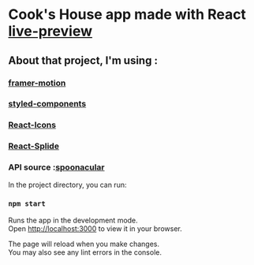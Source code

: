 # Cook's House app made with React [live-preview](http://cook-house.lovestoblog.com/)
## About that project, I'm using :
### [framer-motion](https://www.framer.com/motion/)
### [styled-components](https://styled-components.com/)
### [React-Icons](https://react-icons.github.io/react-icons/)
### [React-Splide](https://splidejs.com/integration/react-splide/)
### API source :[spoonacular](https://spoonacular.com/food-api)





In the project directory, you can run:

### `npm start`

Runs the app in the development mode.\
Open [http://localhost:3000](http://localhost:3000) to view it in your browser.

The page will reload when you make changes.\
You may also see any lint errors in the console.
